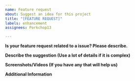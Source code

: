 ```yaml
---
name: Feature request
about: Suggest an idea for this project
title: "[FEATURE REQUEST]"
labels: enhancement
assignees: Porkchop13

---
```


**Is your feature request related to a issue? Please describe.**


**Describe the suggestion (Use a lot of details if it is complex)**


**Screenshots/Videos (If you have any that will help us)**


**Additional Information**
